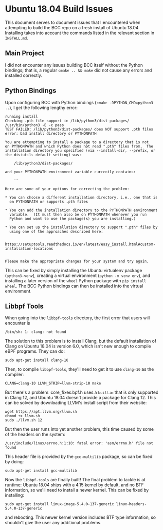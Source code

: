 # Ubuntu 18.04 Build Issues

This document serves to document issues that I encountered when attempting to build the BCC repo
on a fresh install of Ubuntu 18.04. Installing takes into account the commands listed in the relevant
section in `INSTALL.md`.

## Main Project

I did not encounter any issues building BCC itself without the Python bindings; that is, a regular
`cmake .. && make` did not cause any errors and installed correctly.

## Python Bindings

Upon configuring BCC with Python bindings (`cmake -DPYTHON_CMD=python3 ..`), I get the following lengthy error:

```
running install
Checking .pth file support in /lib/python3/dist-packages/
/usr/bin/python3 -E -c pass
TEST FAILED: /lib/python3/dist-packages/ does NOT support .pth files
error: bad install directory or PYTHONPATH

You are attempting to install a package to a directory that is not
on PYTHONPATH and which Python does not read ".pth" files from.  The
installation directory you specified (via --install-dir, --prefix, or
the distutils default setting) was:

    /lib/python3/dist-packages/

and your PYTHONPATH environment variable currently contains:

    ''

Here are some of your options for correcting the problem:

* You can choose a different installation directory, i.e., one that is
  on PYTHONPATH or supports .pth files

* You can add the installation directory to the PYTHONPATH environment
  variable.  (It must then also be on PYTHONPATH whenever you run
  Python and want to use the package(s) you are installing.)

* You can set up the installation directory to support ".pth" files by
  using one of the approaches described here:

  https://setuptools.readthedocs.io/en/latest/easy_install.html#custom-installation-locations


Please make the appropriate changes for your system and try again.
```

This can be fixed by simply installing the Ubuntu virtualenv package (`python3-venv`), creating a
virtual environment (`python -m venv env`), and installing a later version of the `wheel` Python package with
`pip install wheel`. The BCC Python bindings can then be installed into the virtual environment.

## Libbpf Tools

When going into the `libbpf-tools` directory, the first error that users will encounter is
```
/bin/sh: 1: clang: not found
```

The solution to this problem is to install Clang, but the default installation of Clang on Ubuntu 18.04 is
version 6.0, which isn't new enough to compile eBPF programs. They can do:
```
sudo apt-get install clang-10
```
Then, to compile `libbpf-tools`, they'll need to get it to use `clang-10` as the compiler:
```
CLANG=clang-10 LLVM_STRIP=llvm-strip-10 make
```

But there's a problem: core_fixes.bpf.h uses a `builtin` that is only supported in Clang 12, and Ubuntu 18.04
doesn't provide a package for Clang 12. This can be solved by downloading LLVM's install script
from their website:
```
wget https://apt.llvm.org/llvm.sh
chmod +x llvm.sh
sudo ./llvm.sh 12
```

But then the user runs into yet another problem, this time caused by some of the headers on the system:
```
/usr/include/linux/errno.h:1:10: fatal error: 'asm/errno.h' file not found
```

This header file is provided by the `gcc-multilib` package, so can be fixed by doing:
```
sudo apt-get install gcc-multilib
```

Now the `libbpf-tools` are finally built! The final problem to tackle is at runtime: Ubuntu 18.04 ships with
a 4.15 kernel by default, and no BTF information, so we'll need to install a newer kernel. This can be fixed by
installing:
```
sudo apt-get install linux-image-5.4.0-137-generic linux-headers-5.4.0-137-generic
```
and rebooting. This newer kernel version includes BTF type information, so shouldn't give the user any
additional problems.
